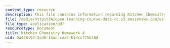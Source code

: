 ```yaml
---
content_type: resource
description: This file contains information regarding Kitchen Chemistry Homework 4.
file: /media/https%3A/open-learning-course-data-rc.s3.amazonaws.com/es-287-kitchen-chemistry-spring-2009/0a4e81932cd814accaa8b1dccf75b48d_MITES_287S09_assn04_Week04.pdf
file_type: application/pdf
resourcetype: Document
title: Kitchen Chemistry Homework 4
uid: 0a4e8193-2cd8-14ac-caa8-b1dccf75b48d
---
```

